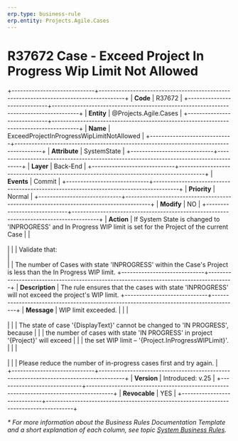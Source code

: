 ```yaml
---
erp.type: business-rule
erp.entity: Projects.Agile.Cases
---
```


# R37672 Case - Exceed Project In Progress Wip Limit Not Allowed
+-----------------------------+---------------------------------------------------------------------------------------+
| **Code**                    | R37672                                                                                |
+-----------------------------+---------------------------------------------------------------------------------------+
| **Entity**                  | @Projects.Agile.Cases                                                                 |
+-----------------------------+---------------------------------------------------------------------------------------+
| **Name**                    | ExceedProjectInProgressWipLimitNotAllowed                                             |
+-----------------------------+---------------------------------------------------------------------------------------+
| **Attribute**               | SystemState                                                                           |
+-----------------------------+---------------------------------------------------------------------------------------+
| **Layer**                   | Back-End                                                                              |
+-----------------------------+---------------------------------------------------------------------------------------+
| **Events**                  | Commit                                                                                |
+-----------------------------+---------------------------------------------------------------------------------------+
| **Priority**                | Normal                                                                                |
+-----------------------------+---------------------------------------------------------------------------------------+
| **Modify**                  | NO                                                                                    |
+-----------------------------+---------------------------------------------------------------------------------------+
| **Action**                  | If System State is changed to 'INPROGRESS' and In Progress WIP limit is set for the Project of the current Case
|                             | <br></br>                                                                             |
|                             | Validate that:<br>                                                                    |   
|                             | The number of Cases with state 'INPROGRESS' within the Case's Project is less than the In Progress WIP limit.
+-----------------------------+---------------------------------------------------------------------------------------+
| **Description**             | The rule ensures that the cases with state 'INPROGRESS' will not exceed the project's WIP limit. 
+-----------------------------+---------------------------------------------------------------------------------------+
| **Message**                 | WIP limit exceeded.                                                                   |
|                             | <br></br>                                                                             |
|                             | The state of case '{DisplayText}' cannot be changed to 'IN PROGRESS', because         |
|                             | the number of cases with state 'IN PROGRESS' in project '{Project}' will exceed       |
|                             | the set WIP limit – '{Project.InProgressWIPLimit}'.                                   |
|                             | <br></br>                                                                             |
|                             | Please reduce the number of in-progress cases first and try again.                    |                        
+-----------------------------+---------------------------------------------------------------------------------------+
| **Version**                 | Introduced: v.25                                                                      |
+-----------------------------+---------------------------------------------------------------------------------------+
| **Revocable**               | YES                                                                                   |
+-----------------------------+---------------------------------------------------------------------------------------+

*\* For more information about the Business Rules Documentation Template and a short explanation of each column, see
topic [System Business Rules](../templates/template-description-system-business-rules.md).*
